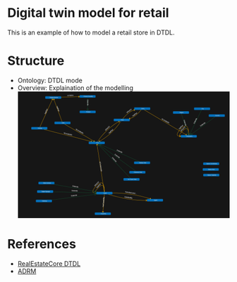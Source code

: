 # Digital twin model for retail

This is an example of how to model a retail store in DTDL.

# Structure
- Ontology: DTDL mode
- Overview: Explaination of the modelling
![Retail ADT model](Overview/RetailModelExample.png)

# References

- [RealEstateCore DTDL](https://github.com/falloutxAY/opendigitaltwins-building-retail)
- [ADRM](http://www.adrm.com/)